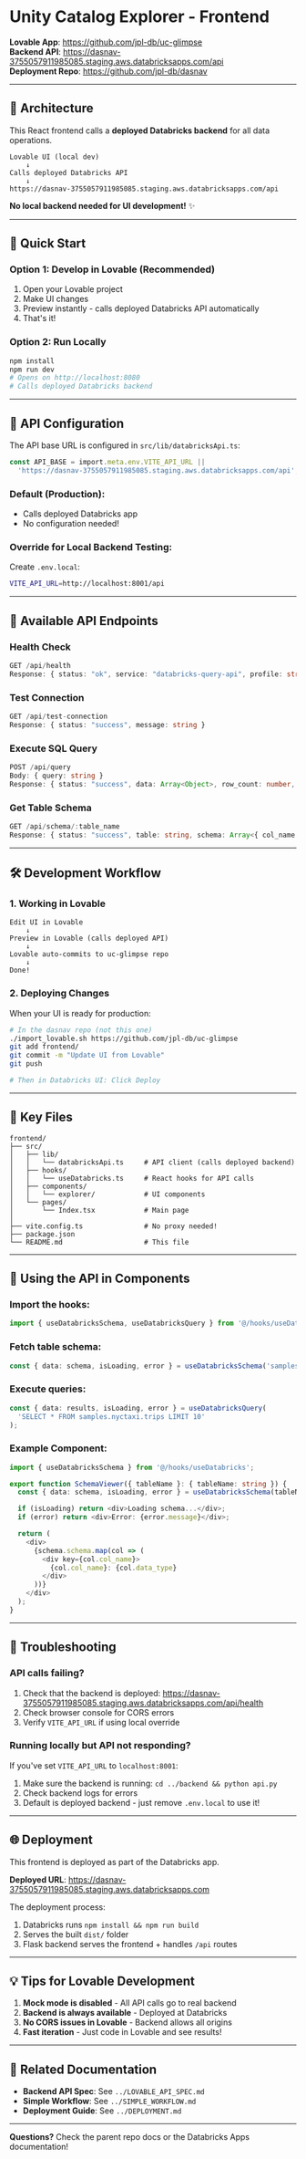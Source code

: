 # Unity Catalog Explorer - Frontend

**Lovable App**: https://github.com/jpl-db/uc-glimpse  
**Backend API**: https://dasnav-3755057911985085.staging.aws.databricksapps.com/api  
**Deployment Repo**: https://github.com/jpl-db/dasnav

---

## 🎯 Architecture

This React frontend calls a **deployed Databricks backend** for all data operations.

```
Lovable UI (local dev)
    ↓
Calls deployed Databricks API
    ↓
https://dasnav-3755057911985085.staging.aws.databricksapps.com/api
```

**No local backend needed for UI development!** ✨

---

## 🚀 Quick Start

### **Option 1: Develop in Lovable (Recommended)**
1. Open your Lovable project
2. Make UI changes
3. Preview instantly - calls deployed Databricks API automatically
4. That's it!

### **Option 2: Run Locally**
```bash
npm install
npm run dev
# Opens on http://localhost:8080
# Calls deployed Databricks backend
```

---

## 🔌 API Configuration

The API base URL is configured in `src/lib/databricksApi.ts`:

```typescript
const API_BASE = import.meta.env.VITE_API_URL || 
  'https://dasnav-3755057911985085.staging.aws.databricksapps.com/api';
```

### **Default (Production)**:
- Calls deployed Databricks app
- No configuration needed!

### **Override for Local Backend Testing**:
Create `.env.local`:
```bash
VITE_API_URL=http://localhost:8001/api
```

---

## 📡 Available API Endpoints

### **Health Check**
```typescript
GET /api/health
Response: { status: "ok", service: "databricks-query-api", profile: string }
```

### **Test Connection**
```typescript
GET /api/test-connection
Response: { status: "success", message: string }
```

### **Execute SQL Query**
```typescript
POST /api/query
Body: { query: string }
Response: { status: "success", data: Array<Object>, row_count: number, columns: string[] }
```

### **Get Table Schema**
```typescript
GET /api/schema/:table_name
Response: { status: "success", table: string, schema: Array<{ col_name: string, data_type: string }> }
```

---

## 🛠️ Development Workflow

### **1. Working in Lovable**
```
Edit UI in Lovable
    ↓
Preview in Lovable (calls deployed API)
    ↓
Lovable auto-commits to uc-glimpse repo
    ↓
Done!
```

### **2. Deploying Changes**
When your UI is ready for production:

```bash
# In the dasnav repo (not this one)
./import_lovable.sh https://github.com/jpl-db/uc-glimpse
git add frontend/
git commit -m "Update UI from Lovable"
git push

# Then in Databricks UI: Click Deploy
```

---

## 📁 Key Files

```
frontend/
├── src/
│   ├── lib/
│   │   └── databricksApi.ts     # API client (calls deployed backend)
│   ├── hooks/
│   │   └── useDatabricks.ts     # React hooks for API calls
│   ├── components/
│   │   └── explorer/            # UI components
│   └── pages/
│       └── Index.tsx            # Main page
│
├── vite.config.ts               # No proxy needed!
├── package.json
└── README.md                    # This file
```

---

## 🎨 Using the API in Components

### **Import the hooks**:
```typescript
import { useDatabricksSchema, useDatabricksQuery } from '@/hooks/useDatabricks';
```

### **Fetch table schema**:
```typescript
const { data: schema, isLoading, error } = useDatabricksSchema('samples.nyctaxi.trips');
```

### **Execute queries**:
```typescript
const { data: results, isLoading, error } = useDatabricksQuery(
  'SELECT * FROM samples.nyctaxi.trips LIMIT 10'
);
```

### **Example Component**:
```typescript
import { useDatabricksSchema } from '@/hooks/useDatabricks';

export function SchemaViewer({ tableName }: { tableName: string }) {
  const { data: schema, isLoading, error } = useDatabricksSchema(tableName);

  if (isLoading) return <div>Loading schema...</div>;
  if (error) return <div>Error: {error.message}</div>;

  return (
    <div>
      {schema.schema.map(col => (
        <div key={col.col_name}>
          {col.col_name}: {col.data_type}
        </div>
      ))}
    </div>
  );
}
```

---

## 🔧 Troubleshooting

### **API calls failing?**
1. Check that the backend is deployed: https://dasnav-3755057911985085.staging.aws.databricksapps.com/api/health
2. Check browser console for CORS errors
3. Verify `VITE_API_URL` if using local override

### **Running locally but API not responding?**
If you've set `VITE_API_URL` to `localhost:8001`:
1. Make sure the backend is running: `cd ../backend && python api.py`
2. Check backend logs for errors
3. Default is deployed backend - just remove `.env.local` to use it!

---

## 🌐 Deployment

This frontend is deployed as part of the Databricks app.

**Deployed URL**: https://dasnav-3755057911985085.staging.aws.databricksapps.com

The deployment process:
1. Databricks runs `npm install && npm run build`
2. Serves the built `dist/` folder
3. Flask backend serves the frontend + handles `/api` routes

---

## 💡 Tips for Lovable Development

1. **Mock mode is disabled** - All API calls go to real backend
2. **Backend is always available** - Deployed at Databricks
3. **No CORS issues in Lovable** - Backend allows all origins
4. **Fast iteration** - Just code in Lovable and see results!

---

## 🔗 Related Documentation

- **Backend API Spec**: See `../LOVABLE_API_SPEC.md`
- **Simple Workflow**: See `../SIMPLE_WORKFLOW.md`
- **Deployment Guide**: See `../DEPLOYMENT.md`

---

**Questions?** Check the parent repo docs or the Databricks Apps documentation!